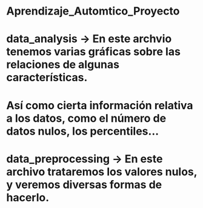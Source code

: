 # Aprendizaje_Automtico_Proyecto
# data_analysis -> En este archvio tenemos varias gráficas sobre las relaciones de algunas características.
#                   Así como cierta información relativa a los datos, como el número de datos nulos, los percentiles...

# data_preprocessing -> En este archivo trataremos los valores nulos, y veremos diversas formas de hacerlo.

